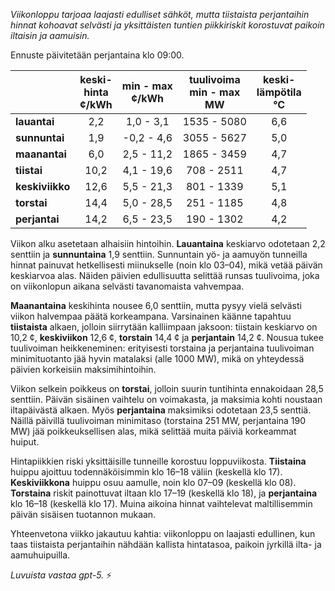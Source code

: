 *Viikonloppu tarjoaa laajasti edulliset sähköt, mutta tiistaista perjantaihin hinnat kohoavat selvästi ja yksittäisten tuntien piikkiriskit korostuvat paikoin iltaisin ja aamuisin.*

Ennuste päivitetään perjantaina klo 09:00.

|  | keski-<br>hinta<br>¢/kWh | min - max<br>¢/kWh | tuulivoima<br>min - max<br>MW | keski-<br>lämpötila<br>°C |
|:-------------|:----------------:|:----------------:|:-------------:|:-------------:|
| **lauantai** | 2,2 | 1,0 - 3,1 | 1535 - 5080 | 6,6 |
| **sunnuntai** | 1,9 | -0,2 - 4,6 | 3055 - 5627 | 5,0 |
| **maanantai** | 6,0 | 2,5 - 11,2 | 1865 - 3459 | 4,7 |
| **tiistai** | 10,2 | 4,1 - 19,6 | 708 - 2511 | 4,7 |
| **keskiviikko** | 12,6 | 5,5 - 21,3 | 801 - 1339 | 5,1 |
| **torstai** | 14,4 | 5,0 - 28,5 | 251 - 1185 | 4,8 |
| **perjantai** | 14,2 | 6,5 - 23,5 | 190 - 1302 | 4,2 |

Viikon alku asetetaan alhaisiin hintoihin. **Lauantaina** keskiarvo odotetaan 2,2 senttiin ja **sunnuntaina** 1,9 senttiin. Sunnuntain yö- ja aamuyön tunneilla hinnat painuvat hetkellisesti miinukselle (noin klo 03–04), mikä vetää päivän keskiarvoa alas. Näiden päivien edullisuutta selittää runsas tuulivoima, joka on viikonlopun aikana selvästi tavanomaista vahvempaa.

**Maanantaina** keskihinta nousee 6,0 senttiin, mutta pysyy vielä selvästi viikon halvempaa päätä korkeampana. Varsinainen käänne tapahtuu **tiistaista** alkaen, jolloin siirrytään kalliimpaan jaksoon: tiistain keskiarvo on 10,2 ¢, **keskiviikon** 12,6 ¢, **torstain** 14,4 ¢ ja **perjantain** 14,2 ¢. Nousua tukee tuulivoiman heikkeneminen: erityisesti torstaina ja perjantaina tuulivoiman minimituotanto jää hyvin matalaksi (alle 1000 MW), mikä on yhteydessä päivien korkeisiin maksimihintoihin.

Viikon selkein poikkeus on **torstai**, jolloin suurin tuntihinta ennakoidaan 28,5 senttiin. Päivän sisäinen vaihtelu on voimakasta, ja maksimia kohti noustaan iltapäivästä alkaen. Myös **perjantaina** maksimiksi odotetaan 23,5 senttiä. Näillä päivillä tuulivoiman minimitaso (torstaina 251 MW, perjantaina 190 MW) jää poikkeuksellisen alas, mikä selittää muita päiviä korkeammat huiput.

Hintapiikkien riski yksittäisille tunneille korostuu loppuviikosta. **Tiistaina** huippu ajoittuu todennäköisimmin klo 16–18 väliin (keskellä klo 17). **Keskiviikkona** huippu osuu aamulle, noin klo 07–09 (keskellä klo 08). **Torstaina** riskit painottuvat iltaan klo 17–19 (keskellä klo 18), ja **perjantaina** klo 16–18 (keskellä klo 17). Muina aikoina hinnat vaihtelevat maltillisemmin päivän sisäisen tuotannon mukaan.

Yhteenvetona viikko jakautuu kahtia: viikonloppu on laajasti edullinen, kun taas tiistaista perjantaihin nähdään kallista hintatasoa, paikoin jyrkillä ilta- ja aamuhuipuilla.

*Luvuista vastaa gpt-5.* ⚡
